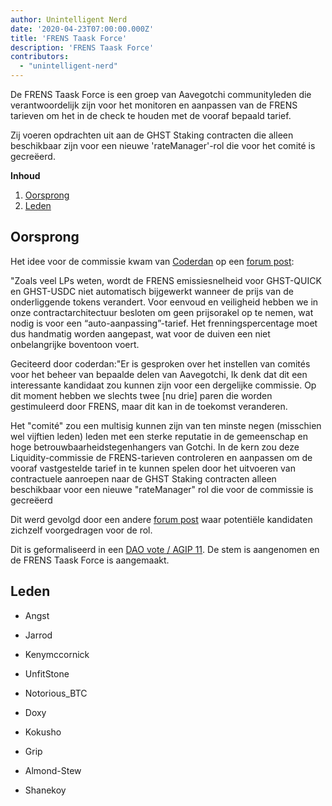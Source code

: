 ```yaml
---
author: Unintelligent Nerd
date: '2020-04-23T07:00:00.000Z'
title: 'FRENS Taask Force'
description: 'FRENS Taask Force'
contributors:
  - "unintelligent-nerd"
---
```


De FRENS Taask Force is een groep van Aavegotchi communityleden die verantwoordelijk zijn voor het monitoren en aanpassen van de FRENS tarieven om het in de check te houden met de vooraf bepaald tarief.

Zij voeren opdrachten uit aan de GHST Staking contracten die alleen beschikbaar zijn voor een nieuwe 'rateManager'-rol die voor het comité is gecreëerd.

<div class="contentsBox">

**Inhoud**

<ol>
<li><a href=#origins>Oorsprong</a></li>
<li><a href=#members>Leden</a></li>
</ol>

</div>

## Oorsprong

Het idee voor de commissie kwam van [Coderdan](/team#coder-dan) op een [forum post](https://dao.aavegotchi.com/t/committee-idea-liquidity-managers-for-managing-the-frens-s-of-liquidity-pairs/1905):

"Zoals veel LPs weten, wordt de FRENS emissiesnelheid voor GHST-QUICK en GHST-USDC niet automatisch bijgewerkt wanneer de prijs van de onderliggende tokens verandert. Voor eenvoud en veiligheid hebben we in onze contractarchitectuur besloten om geen prijsorakel op te nemen, wat nodig is voor een “auto-aanpassing”-tarief. Het frenningspercentage moet dus handmatig worden aangepast, wat voor de duiven een niet onbelangrijke boventoon voert.

Geciteerd door coderdan:"Er is gesproken over het instellen van comités voor het beheer van bepaalde delen van Aavegotchi, Ik denk dat dit een interessante kandidaat zou kunnen zijn voor een dergelijke commissie. Op dit moment hebben we slechts twee [nu drie] paren die worden gestimuleerd door FRENS, maar dit kan in de toekomst veranderen.

Het "comité" zou een multisig kunnen zijn van ten minste negen (misschien wel vijftien leden) leden met een sterke reputatie in de gemeenschap en hoge betrouwbaarheidstegenhangers van Gotchi. In de kern zou deze Liquidity-commissie de FRENS-tarieven controleren en aanpassen om de vooraf vastgestelde tarief in te kunnen spelen door het uitvoeren van contractuele aanroepen naar de GHST Staking contracten alleen beschikbaar voor een nieuwe "rateManager" rol die voor de commissie is gecreëerd

Dit werd gevolgd door een andere [forum post](https://dao.aavegotchi.com/t/frens-committee-applications/1944) waar potentiële kandidaten zichzelf voorgedragen voor de rol.

Dit is geformaliseerd in een [DAO vote / AGIP 11](/aavegotchi-improvement-proposals#liquidity-manager---frens-committee). De stem is aangenomen en de FRENS Taask Force is aangemaakt.

## Leden

* Angst

* Jarrod

* Kenymccornick

* UnfitStone

* Notorious_BTC

* Doxy

* Kokusho

* Grip

* Almond-Stew

* Shanekoy


